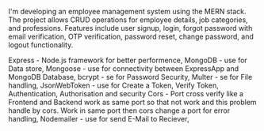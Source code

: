 I'm developing an employee management system using the MERN stack. The project allows CRUD operations for employee details, job categories, and professions. Features include user signup, login, forgot password with email verification, OTP verification, password reset, change password, and logout functionality.

Express - Node.js framework for better performence,
MongoDB - use for Data store,
Mongoose - use for connectivity between ExpressApp and MongoDB Database,
bcrypt - se for Password Security,
Multer - se for File handling,
JsonWebToken - use for Create a Token, Verify Token, Authentication, Authorisation and 
security 
Cors - Port cross verify like a Frontend and Backend work as same port so that not work and this problem handle by cors. Work in same port then cors change a port for error handling,
Nodemailer - use for send E-Mail to Reciever,
